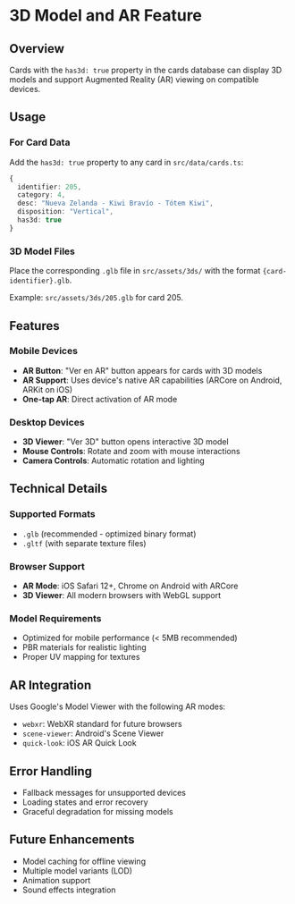 # 3D Model and AR Feature

## Overview
Cards with the `has3d: true` property in the cards database can display 3D models and support Augmented Reality (AR) viewing on compatible devices.

## Usage

### For Card Data
Add the `has3d: true` property to any card in `src/data/cards.ts`:

```typescript
{
  identifier: 205,
  category: 4,
  desc: "Nueva Zelanda - Kiwi Bravío - Tótem Kiwi",
  disposition: "Vertical",
  has3d: true
}
```

### 3D Model Files
Place the corresponding `.glb` file in `src/assets/3ds/` with the format `{card-identifier}.glb`.

Example: `src/assets/3ds/205.glb` for card 205.

## Features

### Mobile Devices
- **AR Button**: "Ver en AR" button appears for cards with 3D models
- **AR Support**: Uses device's native AR capabilities (ARCore on Android, ARKit on iOS)
- **One-tap AR**: Direct activation of AR mode

### Desktop Devices  
- **3D Viewer**: "Ver 3D" button opens interactive 3D model
- **Mouse Controls**: Rotate and zoom with mouse interactions
- **Camera Controls**: Automatic rotation and lighting

## Technical Details

### Supported Formats
- `.glb` (recommended - optimized binary format)
- `.gltf` (with separate texture files)

### Browser Support
- **AR Mode**: iOS Safari 12+, Chrome on Android with ARCore
- **3D Viewer**: All modern browsers with WebGL support

### Model Requirements
- Optimized for mobile performance (< 5MB recommended)
- PBR materials for realistic lighting
- Proper UV mapping for textures

## AR Integration
Uses Google's Model Viewer with the following AR modes:
- `webxr`: WebXR standard for future browsers
- `scene-viewer`: Android's Scene Viewer
- `quick-look`: iOS AR Quick Look

## Error Handling
- Fallback messages for unsupported devices
- Loading states and error recovery
- Graceful degradation for missing models

## Future Enhancements
- Model caching for offline viewing  
- Multiple model variants (LOD)
- Animation support
- Sound effects integration